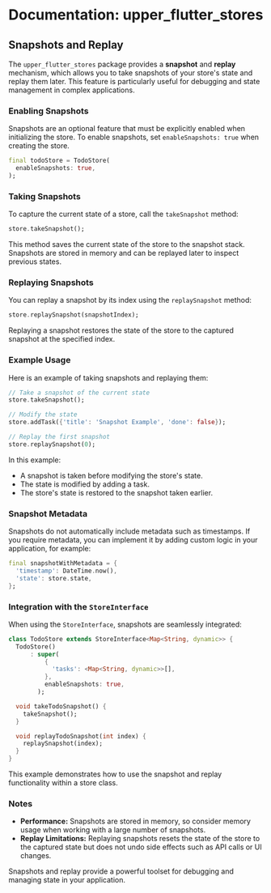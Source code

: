 # Documentation: **upper_flutter_stores**

## Snapshots and Replay

The `upper_flutter_stores` package provides a **snapshot** and **replay** mechanism, which allows you to take snapshots of your store's state and replay them later. This feature is particularly useful for debugging and state management in complex applications.

### Enabling Snapshots

Snapshots are an optional feature that must be explicitly enabled when initializing the store. To enable snapshots, set `enableSnapshots: true` when creating the store.

```dart
final todoStore = TodoStore(
  enableSnapshots: true,
);
```

### Taking Snapshots

To capture the current state of a store, call the `takeSnapshot` method:

```dart
store.takeSnapshot();
```

This method saves the current state of the store to the snapshot stack. Snapshots are stored in memory and can be replayed later to inspect previous states.

### Replaying Snapshots

You can replay a snapshot by its index using the `replaySnapshot` method:

```dart
store.replaySnapshot(snapshotIndex);
```

Replaying a snapshot restores the state of the store to the captured snapshot at the specified index.

### Example Usage

Here is an example of taking snapshots and replaying them:

```dart
// Take a snapshot of the current state
store.takeSnapshot();

// Modify the state
store.addTask({'title': 'Snapshot Example', 'done': false});

// Replay the first snapshot
store.replaySnapshot(0);
```

In this example:
- A snapshot is taken before modifying the store's state.
- The state is modified by adding a task.
- The store's state is restored to the snapshot taken earlier.

### Snapshot Metadata

Snapshots do not automatically include metadata such as timestamps. If you require metadata, you can implement it by adding custom logic in your application, for example:

```dart
final snapshotWithMetadata = {
  'timestamp': DateTime.now(),
  'state': store.state,
};
```

### Integration with the `StoreInterface`

When using the `StoreInterface`, snapshots are seamlessly integrated:

```dart
class TodoStore extends StoreInterface<Map<String, dynamic>> {
  TodoStore()
      : super(
          {
            'tasks': <Map<String, dynamic>>[],
          },
          enableSnapshots: true,
        );

  void takeTodoSnapshot() {
    takeSnapshot();
  }

  void replayTodoSnapshot(int index) {
    replaySnapshot(index);
  }
}
```

This example demonstrates how to use the snapshot and replay functionality within a store class.

### Notes

- **Performance:** Snapshots are stored in memory, so consider memory usage when working with a large number of snapshots.
- **Replay Limitations:** Replaying snapshots resets the state of the store to the captured state but does not undo side effects such as API calls or UI changes.

Snapshots and replay provide a powerful toolset for debugging and managing state in your application.
